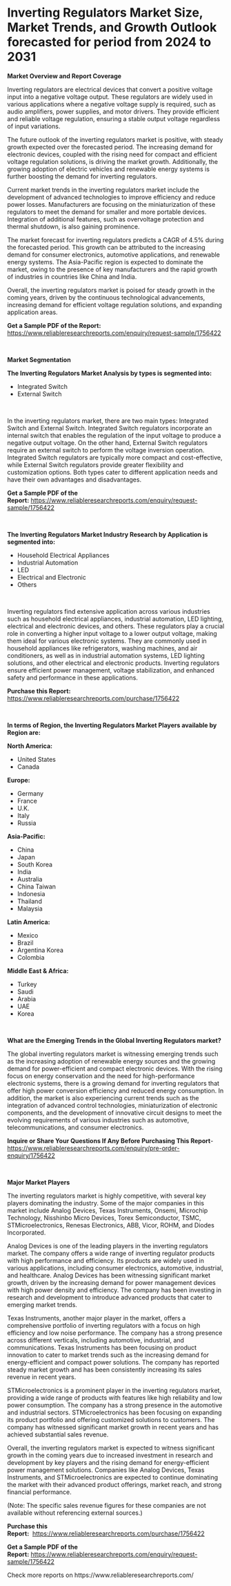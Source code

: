 <p><h1>Inverting Regulators Market Size, Market Trends, and Growth Outlook forecasted for period from 2024 to 2031</h1></p><p><strong>Market Overview and Report Coverage</strong></p>
<p><p>Inverting regulators are electrical devices that convert a positive voltage input into a negative voltage output. These regulators are widely used in various applications where a negative voltage supply is required, such as audio amplifiers, power supplies, and motor drivers. They provide efficient and reliable voltage regulation, ensuring a stable output voltage regardless of input variations.</p><p>The future outlook of the inverting regulators market is positive, with steady growth expected over the forecasted period. The increasing demand for electronic devices, coupled with the rising need for compact and efficient voltage regulation solutions, is driving the market growth. Additionally, the growing adoption of electric vehicles and renewable energy systems is further boosting the demand for inverting regulators.</p><p>Current market trends in the inverting regulators market include the development of advanced technologies to improve efficiency and reduce power losses. Manufacturers are focusing on the miniaturization of these regulators to meet the demand for smaller and more portable devices. Integration of additional features, such as overvoltage protection and thermal shutdown, is also gaining prominence.</p><p>The market forecast for inverting regulators predicts a CAGR of 4.5% during the forecasted period. This growth can be attributed to the increasing demand for consumer electronics, automotive applications, and renewable energy systems. The Asia-Pacific region is expected to dominate the market, owing to the presence of key manufacturers and the rapid growth of industries in countries like China and India.</p><p>Overall, the inverting regulators market is poised for steady growth in the coming years, driven by the continuous technological advancements, increasing demand for efficient voltage regulation solutions, and expanding application areas.</p></p>
<p><strong>Get a Sample PDF of the Report:</strong> <a href="https://www.reliableresearchreports.com/enquiry/request-sample/1756422">https://www.reliableresearchreports.com/enquiry/request-sample/1756422</a></p>
<p>&nbsp;</p>
<p><strong>Market Segmentation</strong></p>
<p><strong>The Inverting Regulators Market Analysis by types is segmented into:</strong></p>
<p><ul><li>Integrated Switch</li><li>External Switch</li></ul></p>
<p>&nbsp;</p>
<p><p>In the inverting regulators market, there are two main types: Integrated Switch and External Switch. Integrated Switch regulators incorporate an internal switch that enables the regulation of the input voltage to produce a negative output voltage. On the other hand, External Switch regulators require an external switch to perform the voltage inversion operation. Integrated Switch regulators are typically more compact and cost-effective, while External Switch regulators provide greater flexibility and customization options. Both types cater to different application needs and have their own advantages and disadvantages.</p></p>
<p><strong>Get a Sample PDF of the Report:</strong>&nbsp;<a href="https://www.reliableresearchreports.com/enquiry/request-sample/1756422">https://www.reliableresearchreports.com/enquiry/request-sample/1756422</a></p>
<p>&nbsp;</p>
<p><strong>The Inverting Regulators Market Industry Research by Application is segmented into:</strong></p>
<p><ul><li>Household Electrical Appliances</li><li>Industrial Automation</li><li>LED</li><li>Electrical and Electronic</li><li>Others</li></ul></p>
<p>&nbsp;</p>
<p><p>Inverting regulators find extensive application across various industries such as household electrical appliances, industrial automation, LED lighting, electrical and electronic devices, and others. These regulators play a crucial role in converting a higher input voltage to a lower output voltage, making them ideal for various electronic systems. They are commonly used in household appliances like refrigerators, washing machines, and air conditioners, as well as in industrial automation systems, LED lighting solutions, and other electrical and electronic products. Inverting regulators ensure efficient power management, voltage stabilization, and enhanced safety and performance in these applications.</p></p>
<p><strong>Purchase this Report:</strong>&nbsp; <a href="https://www.reliableresearchreports.com/purchase/1756422">https://www.reliableresearchreports.com/purchase/1756422</a></p>
<p>&nbsp;</p>
<p><strong>In terms of Region, the Inverting Regulators Market Players available by Region are:</strong></p>
<p>
    <p> <strong> North America: </strong>
        <ul>
            <li>United States</li>
            <li>Canada</li>
        </ul>
        </p> 
    <p> <strong> Europe: </strong>
        <ul>
            <li>Germany</li>
            <li>France</li>
            <li>U.K.</li>
            <li>Italy</li>
            <li>Russia</li>
        </ul>
        </p> 
    <p> <strong> Asia-Pacific: </strong>
        <ul>
            <li>China</li>
            <li>Japan</li>
            <li>South Korea</li>
            <li>India</li>
            <li>Australia</li>
            <li>China Taiwan</li>
            <li>Indonesia</li>
            <li>Thailand</li>
            <li>Malaysia</li>
        </ul>
        </p> 
    <p> <strong> Latin America: </strong>
        <ul>
            <li>Mexico</li>
            <li>Brazil</li>
            <li>Argentina Korea</li>
            <li>Colombia</li>
        </ul>
        </p> 
    <p> <strong> Middle East & Africa: </strong>
        <ul>
            <li>Turkey</li>
            <li>Saudi</li>
            <li>Arabia</li>
            <li>UAE</li>
            <li>Korea</li>
        </ul>
    </p>
    </p>
<p>&nbsp;</p>
<p><strong>What are the Emerging Trends in the Global Inverting Regulators market?</strong></p>
<p><p>The global inverting regulators market is witnessing emerging trends such as the increasing adoption of renewable energy sources and the growing demand for power-efficient and compact electronic devices. With the rising focus on energy conservation and the need for high-performance electronic systems, there is a growing demand for inverting regulators that offer high power conversion efficiency and reduced energy consumption. In addition, the market is also experiencing current trends such as the integration of advanced control technologies, miniaturization of electronic components, and the development of innovative circuit designs to meet the evolving requirements of various industries such as automotive, telecommunications, and consumer electronics.</p></p>
<p><strong>Inquire or Share Your Questions If Any Before Purchasing This Report</strong>- <a href="https://www.reliableresearchreports.com/enquiry/pre-order-enquiry/1756422">https://www.reliableresearchreports.com/enquiry/pre-order-enquiry/1756422</a></p>
<p>&nbsp;</p>
<p><strong>Major Market Players</strong></p>
<p><p>The inverting regulators market is highly competitive, with several key players dominating the industry. Some of the major companies in this market include Analog Devices, Texas Instruments, Onsemi, Microchip Technology, Nisshinbo Micro Devices, Torex Semiconductor, TSMC, STMicroelectronics, Renesas Electronics, ABB, Vicor, ROHM, and Diodes Incorporated.</p><p>Analog Devices is one of the leading players in the inverting regulators market. The company offers a wide range of inverting regulator products with high performance and efficiency. Its products are widely used in various applications, including consumer electronics, automotive, industrial, and healthcare. Analog Devices has been witnessing significant market growth, driven by the increasing demand for power management devices with high power density and efficiency. The company has been investing in research and development to introduce advanced products that cater to emerging market trends.</p><p>Texas Instruments, another major player in the market, offers a comprehensive portfolio of inverting regulators with a focus on high efficiency and low noise performance. The company has a strong presence across different verticals, including automotive, industrial, and communications. Texas Instruments has been focusing on product innovation to cater to market trends such as the increasing demand for energy-efficient and compact power solutions. The company has reported steady market growth and has been consistently increasing its sales revenue in recent years.</p><p>STMicroelectronics is a prominent player in the inverting regulators market, providing a wide range of products with features like high reliability and low power consumption. The company has a strong presence in the automotive and industrial sectors. STMicroelectronics has been focusing on expanding its product portfolio and offering customized solutions to customers. The company has witnessed significant market growth in recent years and has achieved substantial sales revenue.</p><p>Overall, the inverting regulators market is expected to witness significant growth in the coming years due to increased investment in research and development by key players and the rising demand for energy-efficient power management solutions. Companies like Analog Devices, Texas Instruments, and STMicroelectronics are expected to continue dominating the market with their advanced product offerings, market reach, and strong financial performance.</p><p>(Note: The specific sales revenue figures for these companies are not available without referencing external sources.)</p></p>
<p><strong>Purchase this Report:</strong>&nbsp;&nbsp;<a href="https://www.reliableresearchreports.com/purchase/1756422">https://www.reliableresearchreports.com/purchase/1756422</a></p>
<p></p>
<p><strong>Get a Sample PDF of the Report:</strong>&nbsp;<a href="https://www.reliableresearchreports.com/enquiry/request-sample/1756422">https://www.reliableresearchreports.com/enquiry/request-sample/1756422</a></p>
<p>Check more reports on https://www.reliableresearchreports.com/</p>